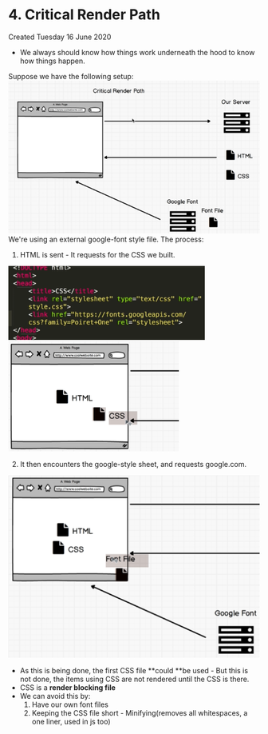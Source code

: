# 4. Critical Render Path

Created Tuesday 16 June 2020

- We always should know how things work underneath the hood to know how things happen.

Suppose we have the following setup:
![](/assets/4_Critical_Render_Path-image-1.png)
We're using an external google-font style file.
The process:
1. HTML is sent - It requests for the CSS we built.

![](/assets/4_Critical_Render_Path-image-2.png)
![](/assets/4_Critical_Render_Path-image-3.png)

2. It then encounters the google-style sheet, and requests google.com.

![](/assets/4_Critical_Render_Path-image-4.png)

- As this is being done, the first CSS file **could **be used - But this is not done, the items using CSS are not rendered until the CSS is there.
- CSS is a **render blocking file**
- We can avoid this by:
  1.  Have our own font files
  2.  Keeping the CSS file short - Minifying(removes all whitespaces, a one liner, used in js too)
